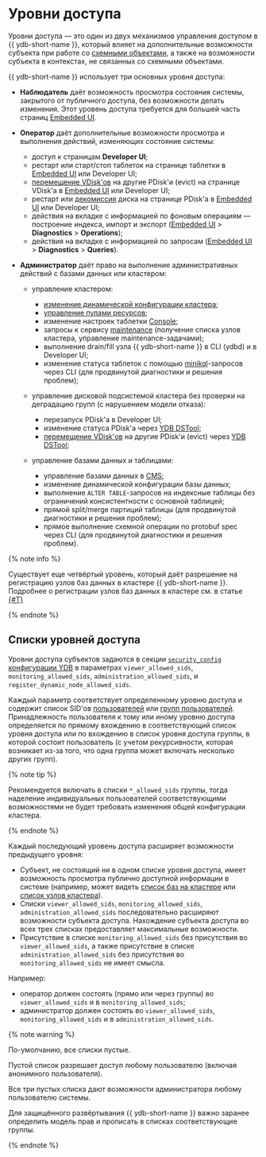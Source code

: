 # Уровни доступа

Уровни доступа — это один из двух механизмов управления доступом в {{ ydb-short-name }}, который влияет на дополнительные возможности субъекта при работе со [схемными объектами](../concepts/glossary.md#scheme-object), а также на возможности субъекта в контекстах, не связанных со схемными объектами.

{{ ydb-short-name }} использует три основных уровня доступа:

- **Наблюдатель** даёт возможность просмотра состояния системы, закрытого от публичного доступа, без возможности делать изменения. Этот уровень доступа требуется для большей часть страниц [Embedded UI](../reference/embedded-ui/index.md).

- **Оператор** даёт дополнительные возможности просмотра и выполнения действий, изменяющих состояние системы:

    - доступ к страницам **Developer UI**;
    - рестарт или старт/стоп таблеток на странице таблетки в [Embedded UI](../reference/embedded-ui/index.md) или Developer UI;
    - [перемещение VDisk'ов](../maintenance/manual/moving_vdisks.md) на другие PDisk'и (evict) на странице VDisk'а в [Embedded UI](../reference/embedded-ui/index.md) или Developer UI;
    - рестарт или [декомиссия](../devops/deployment-options/manual/decommissioning.md) диска на странице PDisk'а в [Embedded UI](../reference/embedded-ui/index.md) или Developer UI;
    - действия на вкладке с информацией по фоновым операциям — построение индекса, импорт и экспорт ([Embedded UI](../reference/embedded-ui/index.md) > **Diagnostics** > **Operations**);
    - действия на вкладке с информацией по запросам ([Embedded UI](../reference/embedded-ui/index.md) > **Diagnostics** > **Queries**).

- **Администратор** даёт право на выполнение административных действий с базами данных или кластером:

    - управление кластером:
        - [изменение динамической конфигурации кластера](../devops/configuration-management/configuration-v2/update-config.md);
        - [управление пулами ресурсов](../dev/resource-consumption-management.md);

        [//]: # (управление конфигурацией тарификации — metering config;)

        - изменение настроек таблетки [Console](../concepts/glossary.md#console);
        - запросы к сервису [maintenance](../devops/deployment-options/manual/maintenance.md) (получение списка узлов кластера, управление maintenance-задачами);
        - выполнение drain/fill узла {{ ydb-short-name }} в CLI (ydbd) и в Developer UI;
        - изменение статуса таблеток с помощью [minikql](../concepts/glossary.md#minikql)-запросов через CLI (для продвинутой диагностики и решения проблем);

    - управление дисковой подсистемой кластера без проверки на деградацию групп (с нарушением модели отказа):

        - перезапуск PDisk'а в Developer UI;
        - изменение статуса PDisk'а через [YDB DSTool](../reference/ydb-dstool/index.md);
        - [перемещение VDisk'ов](../maintenance/manual/moving_vdisks.md) на другие PDisk'и (evict) через [YDB DSTool](../reference/ydb-dstool/index.md);

    - управление базами данных и таблицами:
        - управление базами данных в [CMS](../concepts/glossary.md#cms);
        - изменение динамической конфигурации базы данных;
        - выполнение `ALTER TABLE`-запросов на индексные таблицы без ограничений консистентности с основной таблицей;
        - прямой split/merge партиций таблицы (для продвинутой диагностики и решения проблем);
        - прямое выполнение схемной операции по protobuf spec через CLI (для продвинутой диагностики и решения проблем).

{% note info %}

Существует еще четвёртый уровень, который даёт разрешение на регистрацию узлов баз данных в кластере {{ ydb-short-name }}. Подробнее о регистрации узлов баз данных в кластере см. в статье [{#T}](../devops/deployment-options/manual/node-authorization.md)

{% endnote %}

## Списки уровней доступа

Уровни доступа субъектов задаются в секции [`security_config` конфигурации YDB](../reference/configuration/security_config.md#security-access-levels) в параметрах `viewer_allowed_sids`, `monitoring_allowed_sids`, `administration_allowed_sids`, и `register_dynamic_node_allowed_sids`.

Каждый параметр соответствует определенному уровню доступа и содержит список SID'ов [пользователей](../concepts/glossary.md#access-user) или [групп пользователей](../concepts/glossary.md#access-group). Принадлежность пользователя к тому или иному уровню доступа определяется по прямому вхождению в соответствующий список уровня доступа или по вхождению в список уровня доступа группы, в которой состоит пользователь (с учетом рекурсивности, которая возникает из-за того, что одна группа может включать несколько других групп).

{% note tip %}

Рекомендуется включать в списки `*_allowed_sids` группы, тогда наделение индивидуальных пользователей соответствующими возможностями не будет требовать изменения общей конфигурации кластера.

{% endnote %}

[//]: # (TODO: добавить ссылку на справку по viewer api и требуемым правам, когда она появится)

Каждый последующий уровень доступа расширяет возможности предыдущего уровня:

- Субъект, не состоящий ни в одном списке уровня доступа, имеет возможность просмотра публично доступной информации в системе (например, может видеть [список баз на кластере](../reference/embedded-ui/ydb-monitoring.md#tenant_list_page) или [список узлов кластера](../reference/embedded-ui/ydb-monitoring.md#node_list_page)).
- Списки `viewer_allowed_sids`, `monitoring_allowed_sids`, `administration_allowed_sids` последовательно расширяют возможности субъекта доступа. Нахождение субъекта доступа во всех трех списках предоставляет максимальные возможности.
- Присутствие в списке `monitoring_allowed_sids` без присутствия во `viewer_allowed_sids`, а также присутствие в списке `administration_allowed_sids` без присутствия во `monitoring_allowed_sids` не имеет смысла.

Например:

- оператор должен состоять (прямо или через группы) во `viewer_allowed_sids` и в `monitoring_allowed_sids`;
- администратор должен состоять во `viewer_allowed_sids`, `monitoring_allowed_sids` и в `administration_allowed_sids`.

{% note warning %}

По-умолчанию, все списки пустые.

Пустой список разрешает доступ любому пользователю (включая анонимного пользователя).

Все три пустых списка дают возможности администратора любому пользователю системы.

Для защищённого развёртывания {{ ydb-short-name }} важно заранее определить модель прав и прописать в списках соответствующие группы.

{% endnote %}